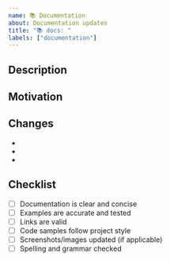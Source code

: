 ```yaml
---
name: 📚 Documentation
about: Documentation updates
title: "📚 docs: "
labels: ["documentation"]
---
```


<!--
Title Format: 📚 docs: <short description>
Example: 📚 docs: add block creation guide
-->

## Description
<!-- What documentation is being updated? -->


## Motivation
<!-- Why is this documentation needed/updated? -->


## Changes
<!-- List the main changes -->
-
-
-


## Checklist
- [ ] Documentation is clear and concise
- [ ] Examples are accurate and tested
- [ ] Links are valid
- [ ] Code samples follow project style
- [ ] Screenshots/images updated (if applicable)
- [ ] Spelling and grammar checked
